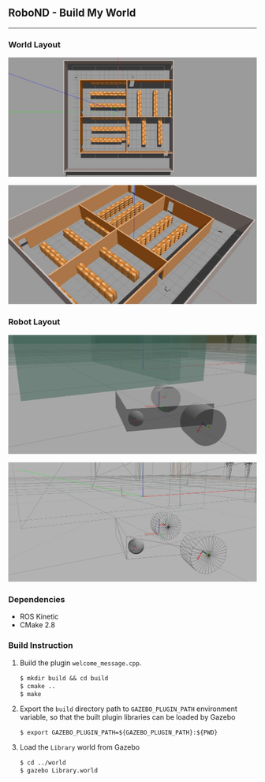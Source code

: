 ## RoboND - Build My World

---

### World Layout

![Top view](/image/world2_top.jpg)

![Perspective view](/image/world2_perspective.jpg)

### Robot Layout

![Top view](/image/robot_transparent.jpg)

![Top view](/image/robot_wireframe.jpg)

### Dependencies

- ROS Kinetic
- CMake 2.8

### Build Instruction

1. Build the plugin `welcome_message.cpp`.

    ``` shell
    $ mkdir build && cd build
    $ cmake ..
    $ make
    ```

2. Export the `build` directory path to `GAZEBO_PLUGIN_PATH` environment variable, so that the built plugin libraries can be loaded by Gazebo

    ``` shell
    $ export GAZEBO_PLUGIN_PATH=${GAZEBO_PLUGIN_PATH}:${PWD}
    ```

3. Load the `Library` world from Gazebo

    ``` shell
    $ cd ../world
    $ gazebo Library.world
    ```